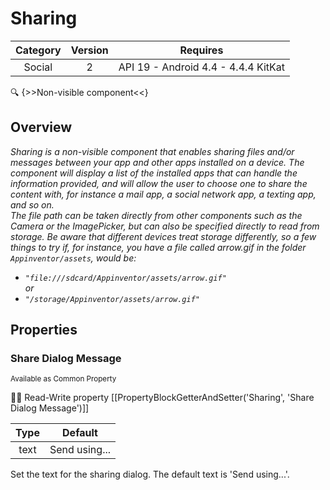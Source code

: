 # Sharing

| Category | Version | Requires |
|:--------:|:-------:|:--------:|
|Social|2|API 19 - Android 4.4 - 4.4.4 KitKat|

:mag: {>>Non-visible component<<}

## Overview

_Sharing is a non-visible component that enables sharing files and/or messages between your app and other apps installed on a device. The component will display a list of the installed apps that can handle the information provided, and will allow the user to choose one to share the content with, for instance a mail app, a social network app, a texting app, and so on.<br>The file path can be taken directly from other components such as the Camera or the ImagePicker, but can also be specified directly to read from storage. Be aware that different devices treat storage differently, so a few things to try if, for instance, you have a file called arrow.gif in the folder <code>Appinventor/assets</code>, would be: <ul><li><code>"file:///sdcard/Appinventor/assets/arrow.gif"</code></li> or <li><code>"/storage/Appinventor/assets/arrow.gif"</code></li></ul>_

## Properties

### Share Dialog Message

<small>Available as Common Property</small>

:eyes::pencil: Read-Write property
[[PropertyBlockGetterAndSetter('Sharing', 'Share Dialog Message')]]

| Type | Default |
|:----:|:-------:|
|text|Send using...|

Set the text for the sharing dialog. The default text is 'Send using...'.